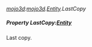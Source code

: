 _[mojo3d](../../modules/mojo3d/mojo3d-module.md):[mojo3d](../../modules/mojo3d/mojo3d-module.md).[Entity](../../modules/mojo3d/mojo3d-entity.md).LastCopy_
##### Property LastCopy:[Entity](../../modules/mojo3d/mojo3d-entity.md)
Last copy.
